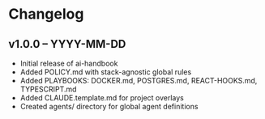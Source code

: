 # Changelog

## v1.0.0 – YYYY-MM-DD
- Initial release of ai-handbook  
- Added POLICY.md with stack-agnostic global rules  
- Added PLAYBOOKS: DOCKER.md, POSTGRES.md, REACT-HOOKS.md, TYPESCRIPT.md  
- Added CLAUDE.template.md for project overlays  
- Created agents/ directory for global agent definitions

